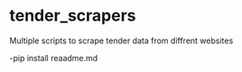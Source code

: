 # tender_scrapers
Multiple scripts to scrape tender data from diffrent websites

-pip install reaadme.md
